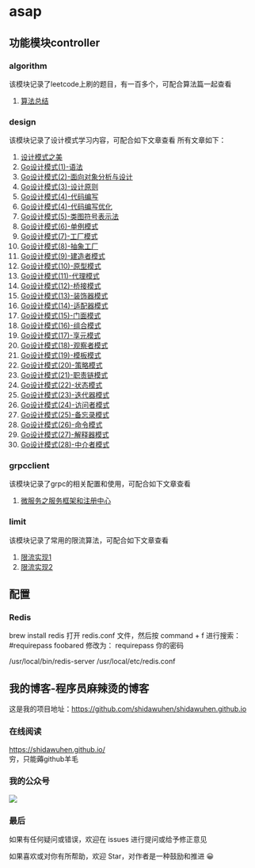 # asap
## 功能模块controller
### algorithm
该模块记录了leetcode上刷的题目，有一百多个，可配合算法篇一起查看 
1. [算法总结](https://mp.weixin.qq.com/s/pg94QcxIttHUBlGnHBW4zQ)

### design
该模块记录了设计模式学习内容，可配合如下文章查看
所有文章如下：
1. [设计模式之美](https://mp.weixin.qq.com/s/FINji2z1f6fiTIqFVh27hg)
2. [Go设计模式(1)-语法](https://mp.weixin.qq.com/s/ZiobMMJ8HjdEnd5CVbo_bw)
3. [Go设计模式(2)-面向对象分析与设计](https://mp.weixin.qq.com/s/hZOeDStnj8DRs7xRxZ5XsQ)
4. [Go设计模式(3)-设计原则](https://mp.weixin.qq.com/s/DCho5dPu-BSjpW-eI7GK9g)
5. [Go设计模式(4)-代码编写](https://mp.weixin.qq.com/s/Iml2GCgIpQ9MU06YwJAogw)
6. [Go设计模式(4)-代码编写优化](https://mp.weixin.qq.com/s/AkTCQudvwTLm_t2O2BDpoA)
7. [Go设计模式(5)-类图符号表示法](https://mp.weixin.qq.com/s/ua9n59MtjBOItnj53M_iiA)
8. [Go设计模式(6)-单例模式](https://mp.weixin.qq.com/s/L2P6MCTTA0znUqOeT7hHOw)
9. [Go设计模式(7)-工厂模式](https://mp.weixin.qq.com/s/8-_OoSJ9sZu_zmQhp6t2fQ)
10. [Go设计模式(8)-抽象工厂](https://mp.weixin.qq.com/s/yjX0So45tV-xQjy25QXuMQ)
11. [Go设计模式(9)-建造者模式](https://mp.weixin.qq.com/s/3Sg5bXAeBHvY3AJt3J2Xsw)
12. [Go设计模式(10)-原型模式](https://mp.weixin.qq.com/s/eufByRfCsu5wfLQd_wDAuQ)
13. [Go设计模式(11)-代理模式](https://mp.weixin.qq.com/s/7oOoPP0SQbQ6lWbLDt_B3g)
14. [Go设计模式(12)-桥接模式](https://mp.weixin.qq.com/s/1TwP9chbXb_qrlsCl8nmuA)
15. [Go设计模式(13)-装饰器模式](https://mp.weixin.qq.com/s/eFjcg43pKjTceTkVaHTK0g)
16. [Go设计模式(14)-适配器模式](https://mp.weixin.qq.com/s/fvoWIX-4kGYMhArLmV5-JQ)
17. [Go设计模式(15)-门面模式](https://mp.weixin.qq.com/s/EFn7KlPT3D5xh0A-Z8bIpQ)
18. [Go设计模式(16)-组合模式](https://mp.weixin.qq.com/s/1TtTk548DyTyGpDKoZzP3g)
19. [Go设计模式(17)-享元模式](https://mp.weixin.qq.com/s/w3rwSjE6XsrfWcY8unoe3A)
20. [Go设计模式(18)-观察者模式](https://mp.weixin.qq.com/s/8i_sPAJ9rqXttmsQRONNDQ)
21. [Go设计模式(19)-模板模式](https://mp.weixin.qq.com/s/HPxnKoqxQMCVCH58gbtMjg)
22. [Go设计模式(20)-策略模式](https://mp.weixin.qq.com/s/T47C88HfrZny-Ph0gM3sEw)
23. [Go设计模式(21)-职责链模式](https://mp.weixin.qq.com/s/ORA7ShxIt51BQvpWxHr9Tg)
24. [Go设计模式(22)-状态模式](https://mp.weixin.qq.com/s/PfRRFSOFBxSCg98zpg3k_Q)
25. [Go设计模式(23)-迭代器模式](https://mp.weixin.qq.com/s/od4m6818zrzCSAwTxGKewQ)
26. [Go设计模式(24)-访问者模式](https://mp.weixin.qq.com/s/zCwHcNpOXX68uL8N-xA0xA)
27. [Go设计模式(25)-备忘录模式](https://mp.weixin.qq.com/s/OnkoKLEZDyjiiC2GhzYUyA)
28. [Go设计模式(26)-命令模式](https://mp.weixin.qq.com/s/yHFN5NkMIly-dFda1QTOXQ)
29. [Go设计模式(27)-解释器模式](https://mp.weixin.qq.com/s/g423W9lwvb7GP-nvAezHOA)
30. [Go设计模式(28)-中介者模式](https://mp.weixin.qq.com/s/N4tCjhg8ApfCD2twVAoPAQ)

### grpcclient
该模块记录了grpc的相关配置和使用，可配合如下文章查看
1. [微服务之服务框架和注册中心](https://mp.weixin.qq.com/s/sw5JVKtvYx1Jgsf5KSPXmg)
### limit
该模块记录了常用的限流算法，可配合如下文章查看
1. [限流实现1](https://mp.weixin.qq.com/s/hG6QrPPTHjqEaUVQhjDdBg)
2. [限流实现2](https://mp.weixin.qq.com/s/kvkDfCfFjbessU8UAN1O-g)


## 配置
### Redis
brew install redis
打开 redis.conf 文件，然后按 command + f 进行搜索：#requirepass foobared
修改为：
requirepass 你的密码

/usr/local/bin/redis-server /usr/local/etc/redis.conf


## 我的博客-程序员麻辣烫的博客
这是我的项目地址：https://github.com/shidawuhen/shidawuhen.github.io

### 在线阅读
https://shidawuhen.github.io/   
穷，只能薅github羊毛

### 我的公众号
![](https://user-gold-cdn.xitu.io/2020/6/6/1728870aaad58afd?w=258&h=258&f=jpeg&s=28085)

### 最后
如果有任何疑问或错误，欢迎在 issues 进行提问或给予修正意见

如果喜欢或对你有所帮助，欢迎 Star，对作者是一种鼓励和推进 😀